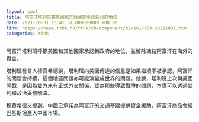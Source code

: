 ```yaml
---
layout: post
title: 阿富汗塔利班籲美國和其他國家承認新政府地位
date: 2021-10-31 15:41:57.000000000 +08:00
link: https://news.rthk.hk/rthk/ch/component/k2/1617759-20211031.htm
categories: rthk
---
```


阿富汗塔利班呼籲美國和其他國家承認新政府的地位，並解除凍結阿富汗在海外的資金。

塔利班發言人穆賈希德說，塔利班向美國傳達的信息是如果繼續不被承認，阿富汗的問題會持續，這個地區問題亦可能演變成世界的問題。他說，塔利班上次與美國開戰，是因為雙方未有正式外交關係，認為那些導致戰爭的問題，本應可以透過談判和政治妥協解決。

穆賈希德又提到，中國已承諾為阿富汗的交通基建提供資金援助，阿富汗商品會經巴基斯坦進入中國市場。
